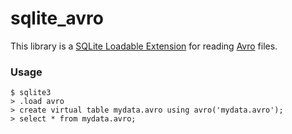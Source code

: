 # sqlite_avro

This library is a [SQLite Loadable Extension](https://sqlite.org/loadext.html)
for reading [Avro](https://avro.apache.org) files.



### Usage
```
$ sqlite3
> .load avro
> create virtual table mydata.avro using avro('mydata.avro');
> select * from mydata.avro;
```
